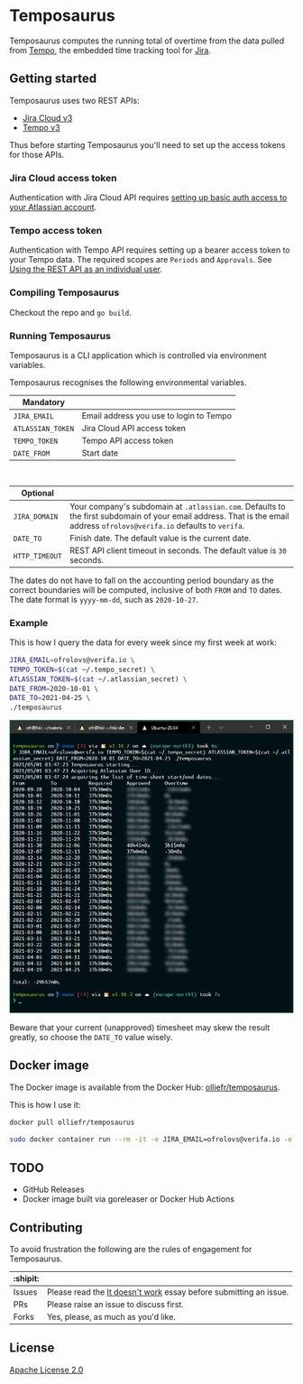# Temposaurus

Temposaurus computes the running total of overtime from the data pulled from [Tempo](https://www.tempo.io/), the embedded time tracking tool for [Jira](https://www.atlassian.com/software/jira).

## Getting started

Temposaurus uses two REST APIs:

* [Jira Cloud v3](https://developer.atlassian.com/cloud/jira/platform/rest/v3/intro/)
* [Tempo v3](https://apidocs.tempo.io/)

Thus before starting Temposaurus you'll need to set up the access tokens for those APIs.

### Jira Cloud access token

Authentication with Jira Cloud API requires [setting up basic auth access to your Atlassian account](https://developer.atlassian.com/cloud/jira/platform/basic-auth-for-rest-apis/).

### Tempo access token

Authentication with Tempo API requires setting up a bearer access token to your Tempo data. The required scopes are `Periods` and `Approvals`. See [Using the REST API as an individual user](https://apidocs.tempo.io/).

### Compiling Temposaurus

Checkout the repo and `go build`.

### Running Temposaurus

Temposaurus is a CLI application which is controlled via environment variables.

Temposaurus recognises the following environmental variables.

| Mandatory | |
|-------------------|-----------------------------------------|
| `JIRA_EMAIL`      | Email address you use to login to Tempo |
| `ATLASSIAN_TOKEN`	| Jira Cloud API access token |
| `TEMPO_TOKEN`	    | Tempo API access token |
| `DATE_FROM`       | Start date |

&nbsp;

| Optional | |
|----------------|-----------------------------------------------------|
| `JIRA_DOMAIN`  | Your company's subdomain at `.atlassian.com`. Defaults to the first subdomain of your email address. That is the email address `ofrolovs@verifa.io` defaults to `verifa`.   |
| `DATE_TO`      | Finish date. The default value is the current date. |
| `HTTP_TIMEOUT` | REST API client timeout in seconds. The default value is `30` seconds. |

The dates do not have to fall on the accounting period boundary as the correct boundaries will be computed, inclusive of both `FROM` and `TO` dates. The date format is `yyyy-mm-dd`, such as `2020-10-27`.

### Example

This is how I query the data for every week since my first week at work:

```bash
JIRA_EMAIL=ofrolovs@verifa.io \
TEMPO_TOKEN=$(cat ~/.tempo_secret) \
ATLASSIAN_TOKEN=$(cat ~/.atlassian_secret) \
DATE_FROM=2020-10-01 \
DATE_TO=2021-04-25 \
./temposaurus
```

![temposaurus-screenshot](readme-screenshot.png)

Beware that your current (unapproved) timesheet may skew the result greatly, so choose the `DATE_TO` value wisely.

## Docker image

The Docker image is available from the Docker Hub: [olliefr/temposaurus](https://hub.docker.com/r/olliefr/temposaurus).

This is how I use it:

```bash
docker pull olliefr/temposaurus
```

```bash
sudo docker container run --rm -it -e JIRA_EMAIL=ofrolovs@verifa.io -e ATLASSIAN_TOKEN=$(cat ~/.tokens/atlassian) -e TEMPO_TOKEN=$(cat ~/.tokens/tempo) -e DATE_FROM=2021-04-12 olliefr/temposaurus
```

## TODO

* GitHub Releases
* Docker image built via goreleaser or Docker Hub Actions

## Contributing

To avoid frustration the following are the rules of engagement for Temposaurus.

| :shipit: | | 
|--------|-----------------------------------------------------------------------------------------------------------------|
| Issues | Please read the [It doesn't work](https://00f.net/2021/03/26/it-doesnt-work/) essay before submitting an issue. |
| PRs    | Please raise an issue to discuss first. |
| Forks  | Yes, please, as much as you'd like. |

## License

[Apache License 2.0](https://github.com/olliefr/temposaurus/blob/main/LICENSE)

